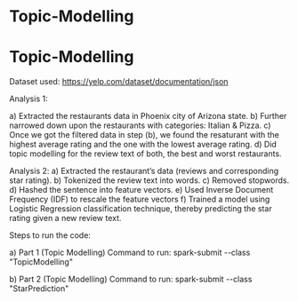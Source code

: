 # Topic-Modelling
# Topic-Modelling

Dataset used: https://yelp.com/dataset/documentation/json

Analysis 1:

a) Extracted  the restaurants data in Phoenix city of Arizona state. 
b) Further narrowed down upon the restaurants with categories: Italian & Pizza.
c) Once we got the filtered data in step (b), we found the resaturant with the highest average rating and the one with the lowest average rating.
d) Did topic modelling for the review text of both, the best and worst restaurants.

Analysis 2:
a) Extracted the restaurant’s data (reviews and corresponding star rating).
b) Tokenized the review text into words.
c) Removed stopwords.
d) Hashed the sentence into feature vectors.
e)  Used Inverse Document Frequency (IDF)  to rescale the feature vectors
f) Trained a model using Logistic Regression classification technique, thereby predicting the star rating given a new review text.

Steps to run the code:

a) Part 1 (Topic Modelling)
Command to run:
spark-submit --class "TopicModelling" <jar name> <path to review.json> <path to business.json> <output filepath>

b) Part 2 (Topic Modelling)
Command to run:
spark-submit --class "StarPrediction" <jar name> <path to review.json> <path to business.json> <output filepath>

